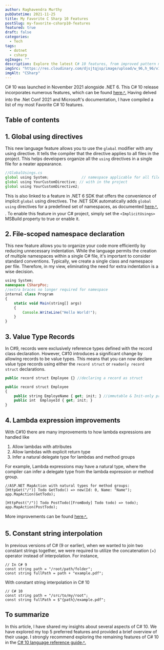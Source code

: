 ```yaml
---
author: Raghavendra Murthy
pubDatetime: 2021-11-25
title: My Favorite C Sharp 10 Features
postSlug: my-favorite-csharp10-features
featured: true
draft: false
categories:
  - Tech
tags:
  - dotnet
  - csharp
ogImage: ""
description: Explore the latest C# 10 features, from improved pattern matching to Global using directives. Discover File-scoped namespace declaration, Value Type Records, Lambda expression improvements, and Constant string interpolation. Let's Elevate the coding skills with these powerful enhancements.
imgSrc: "https://res.cloudinary.com/djsjtqjsp/image/upload/w_96,h_96/v1687518575/raghavendra-murthy-blog/charp_qutet1.png"
imgAlt: "CSharp"
---
```


C# 10 was launched in November 2021 alongside .NET 6. This C# 10 release incorporates numerous features, which can be found <a href="https://docs.microsoft.com/en-us/dotnet/csharp/whats-new/csharp-10" target="_blank">here🡕.</a> Having delved into the .Net Conf 2021 and Microsoft's documentation, I have compiled a list of my most Favorite C# 10 features.

## Table of contents

## 1. Global using directives

This new language feature allows you to use the `global` modifier with any using directive. It tells the compiler that the directive applies to all files in the project. This helps developers organize all the `using` directives in a single file for a neater appearance.

```ts
//GlobalUsings.cs
global using System;               // namespace applicable for all files
global using YourCustomDirective; // with in the project
global using YourCustomDirective2;
```

This is also linked to a feature in .NET 6 SDK that offers the convenience of implicit `global` using directives. The .NET SDK automatically adds `global using` directives for a predefined set of namespaces, as documented <a href="https://docs.microsoft.com/en-us/dotnet/core/compatibility/sdk/6.0/implicit-namespaces-rc1#new-behavior" target="_blank">here🡕.</a> . To enable this feature in your C# project, simply set the `<ImplicitUsings>` MSBuild property to true or enable it.

## 2. File-scoped namespace declaration

This new feature allows you to organize your code more efficiently by reducing unnecessary indentation. While the language permits the creation of multiple namespaces within a single C# file, it's important to consider standard conventions. Typically, we create a single class and namespace per file. Therefore, in my view, eliminating the need for extra indentation is a wise decision.

```ts
using System;
namespace CSharpPoc;
//extra braces no longer required for namespace
internal class Program
{
    static void Main(string[] args)
    {
        Console.WriteLine("Hello World!");
    }
}
```

## 3. Value Type Records

In C#9, records were exclusively reference types defined with the record class declaration. However, C#10 introduces a significant change by allowing records to be value types. This means that you can now declare value type records using either the `record struct` or `readonly record struct` declarations.

```ts
public record struct Employee {} //declaring a record as struct
```

```ts
public record struct Employee
{
    public string EmployeName { get; init; } //immutable & Init-only properties are allowed on record structs
    public int  EmployeId { get; init; }
}
```

## 4. Lambda expression improvements

With C#10 there are many improvements to how lambda expressions are handled like

1.  Allow lambdas with attributes
2.  Allow lambdas with explicit return type
3.  Infer a natural delegate type for lambdas and method groups

For example, Lambda expressions may have a natural type, where the compiler can infer a delegate type from the lambda expression or method group.

```
//ASP.NET MapAction with natural types for method groups:
[HttpGet("/")] Todo GetTodo() => new(Id: 0, Name: "Name");
app.MapAction(GetTodo);

[HttpPost("/")] Todo PostTodo([FromBody] Todo todo) => todo);
app.MapAction(PostTodo);

```

More improvements can be found <a href="https://docs.microsoft.com/en-us/dotnet/csharp/whats-new/csharp-10#lambda-expression-improvements" target="_blank">here🡕.</a>

## 5. Constant string interpolation

In previous versions of C# (9 or earlier), when we wanted to join two constant strings together, we were required to utilize the concatenation (+) operator instead of interpolation. For instance,

```
// In C# 9
const string path = "/root/path/folder";
const string fullPath = path + "example.pdf";

```

With constant string interpolation in C# 10

```
// C# 10
const string path = "/src/to/my/root";
const string fullPath = $"{path}/example.pdf";

```

## To summarize

In this article, I have shared my insights about several aspects of C# 10. We have explored my top 5 preferred features and provided a brief overview of their usage. I strongly recommend exploring the remaining features of C# 10 in the <a href="https://docs.microsoft.com/en-us/dotnet/csharp/language-reference/proposals/csharp-10.0/record-structs" target="_blank">C# 10 language reference guide🡕.</a>
